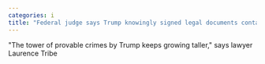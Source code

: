 ```yaml
---
categories: i
title: "Federal judge says Trump knowingly signed legal documents containing fake voter fraud numbers"
---
```

"The tower of provable crimes by Trump keeps growing taller," says lawyer Laurence Tribe